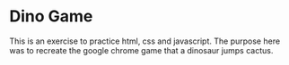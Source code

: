 # Dino Game

This is an exercise to practice html, css and javascript. The purpose here was to recreate the google chrome game that a dinosaur jumps cactus.
